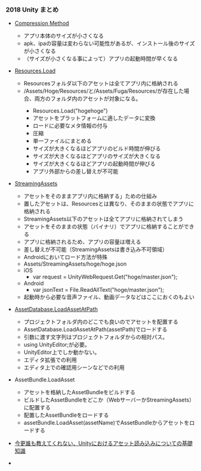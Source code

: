 ### 2018 Unity まとめ
- [Compression Method](https://tsubakit1.hateblo.jp/entry/2017/03/22/233000)
  - アプリ本体のサイズが小さくなる
  - apk、ipaの容量は変わらない可能性があるが、インストール後のサイズが小さくなる
  - （サイズが小さくなる事によって）アプリの起動時間が早くなる
- [Resources.Load](https://docs.unity3d.com/jp/current/ScriptReference/Resources.Load.html)
  - Resourcesフォルダ以下のアセットは全てアプリ内に格納される
  - <ProjectPath>/Assets/Hoge/Resources/と<ProjectPath>/Assets/Fuga/Resources/が存在した場合、両方のフォルダ内のアセットが対象になる。
    - Resources.Load("hogehoge")
    - アセットをプラットフォームに適したデータに変換
    - ロードに必要なメタ情報の付与
    - 圧縮
    - 単一ファイルにまとめる
    - サイズが大きくなるほどアプリのビルド時間が伸びる
    - サイズが大きくなるほどアプリのサイズが大きくなる
    - サイズが大きくなるほどアプリの起動時間が伸びる
    - アプリ外部からの差し替えが不可能
- [StreamingAssets](https://docs.unity3d.com/ja/2018.4/Manual/StreamingAssets.html)
  - アセットをそのままアプリ内に格納する」ための仕組み
  - 置したアセットは、Resourcesとは異なり、そのままの状態でアプリに格納される
  - StreamingAssets以下のアセットは全てアプリに格納されてしまう
  - アセットをそのままの状態（バイナリ）でアプリに格納することができる
  - アプリに格納されるため、アプリの容量は増える
  - 差し替えが不可能（StreamingAssetsは書き込み不可領域）
  - Androidにおいてロード方法が特殊
  - Assets/StreamingAssets/hoge/hoge.json
  - iOS
    - var request = UnityWebRequest.Get("hoge/master.json");
  - Android
    - var jsonText = File.ReadAllText("hoge/master.json");
  - 起動時から必要な音声ファイル、動画データなどはここにおくのもよい
- [AssetDatabase.LoadAssetAtPath](https://docs.unity3d.com/jp/current/ScriptReference/AssetDatabase.LoadAssetAtPath.html)
  - プロジェクトフォルダ内のどこでも良いのでアセットを配置する
  - AssetDatabase.LoadAssetAtPath(assetPath)でロードする
  - 引数に渡す文字列はプロジェクトフォルダからの相対パス。
  - using UnityEditor;が必要。
  - UnityEditor上でしか動かない。
  - エディタ拡張での利用
  - エディタ上での確認用シーンなどでの利用
- AssetBundle.LoadAsset
  - アセットを格納したAssetBundleをビルドする
  - ビルドしたAssetBundleをどこか（WebサーバーかStreamingAssets）に配置する
  - 配置したAssetBundleをロードする
  - assetBundle.LoadAsset(assetName)でAssetBundleからアセットをロードする

- [今更誰も教えてくれない、Unityにおけるアセット読み込みについての基礎知識](https://qiita.com/k7a/items/df6dd8ea66cbc5a1e21d)
-